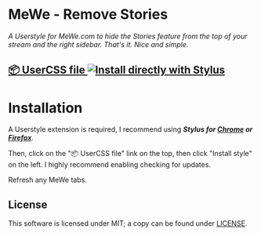 
# MeWe - Remove Stories

_A Userstyle for MeWe.com to hide the Stories feature from the top of your stream and the right sidebar. That's it. Nice and simple._

## [📦 UserCSS file ![Install directly with Stylus](https://img.shields.io/badge/Install%20directly%20with-Stylus-00adad.svg)](https://raw.githubusercontent.com/kevin-guertin/mewe-remove-stories/master/mewe-fluid.user.css)

# Installation

A Userstyle extension is required, I recommend using **_Stylus for [Chrome](https://chrome.google.com/webstore/detail/stylus/clngdbkpkpeebahjckkjfobafhncgmne) or [Firefox](https://addons.mozilla.org/en-US/firefox/addon/styl-us/)_**.

Then, click on the "📦 UserCSS file" link on the top, then click "Install style" on the left. I highly recommend enabling checking for updates.

Refresh any MeWe tabs.

## License

This software is licensed under MIT; a copy can be found under [LICENSE](LICENSE).
